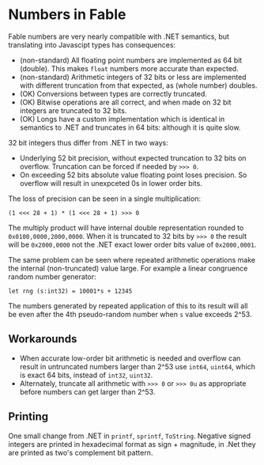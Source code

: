 
# Numbers in Fable



Fable numbers are very nearly compatible with .NET semantics, but translating into Javascipt types has consequences:

* (non-standard) All floating point numbers are implemented as 64 bit (double). This makes `float` numbers more accurate than expected.
* (non-standard) Arithmetic integers of 32 bits or less are implemented with different truncation from that expected, as (whole number) doubles.
* (OK) Conversions between types are correctly truncated.
* (OK) Bitwise operations are all correct, and when made on 32 bit integers are truncated to 32 bits.
* (OK) Longs have a custom implementation which is identical in semantics to .NET and truncates in 64 bits: although it is quite slow.

32 bit integers thus differ from .NET in two ways:

* Underlying 52 bit precision, without expected truncation to 32 bits on overflow. Truncation can be forced if needed by `>>> 0`.
* On exceeding 52 bits absolute value floating point loses precision. So overflow will result in unexpceted 0s in lower order bits.

The loss of precision can be seen in a single multiplication:

```
(1 <<< 28 + 1) * (1 <<< 28 + 1) >>> 0
```

The multiply product will have internal double representation rounded to `0x0100,0000,2000,0000`. When it is truncated to 32 bits by
`>>> 0` the result will be  `0x2000,0000` not the .NET exact lower order bits value of `0x2000,0001`.

The same problem can be seen where repeated arithmetic operations make the internal (non-truncated) value large. For example a linear
congruence random number generator:

```
let rng (s:int32) = 10001*s + 12345
```

The numbers generated by repeated application of this to its result will all be even after the 4th pseudo-random number when `s` value exceeds 2^53.

## Workarounds

* When accurate low-order bit arithmetic is needed and overflow can result in untruncated numbers larger than 2^53 use `int64`, `uint64`, which is exact 64 bits, instead of `int32`, `uint32`.
* Alternately, truncate all arithmetic with `>>> 0` or `>>> 0u` as appropriate before numbers can get larger than 2^53.


## Printing

One small change from .NET in `printf`, `sprintf`, `ToString`. Negative signed integers are printed in hexadecimal format as sign + magnitude,
in .Net they are printed as two's complement bit pattern.